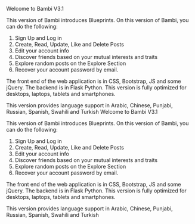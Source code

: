 Welcome to Bambi V3.1

This version of Bambi introduces Blueprints. On this version of Bambi, you can do the following:

1. Sign Up and Log in
2. Create, Read, Update, Like and Delete Posts
3. Edit your account info
4. Discover friends based on your mutual interests and traits
5. Explore random posts on the Explore Section
6. Recover your account password by email.

The front end of the web application is in CSS, Bootstrap, JS and some jQuery. The backend is in Flask Python. This version is fully optimized for desktops, laptops, tablets and smartphones.

This version provides language support in Arabic, Chinese, Punjabi, Russian, Spanish, Swahili and Turkish
Welcome to Bambi V3.1

This version of Bambi introduces Blueprints. On this version of Bambi, you can do the following:

1. Sign Up and Log in
2. Create, Read, Update, Like and Delete Posts
3. Edit your account info
4. Discover friends based on your mutual interests and traits
5. Explore random posts on the Explore Section
6. Recover your account password by email.

The front end of the web application is in CSS, Bootstrap, JS and some jQuery. The backend is in Flask Python. This version is fully optimized for desktops, laptops, tablets and smartphones.

This version provides language support in Arabic, Chinese, Punjabi, Russian, Spanish, Swahili and Turkish
